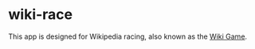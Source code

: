 # wiki-race

This app is designed for Wikipedia racing, also known as the [Wiki Game](https://en.wikipedia.org/wiki/Wikipedia:Wiki_Game).
